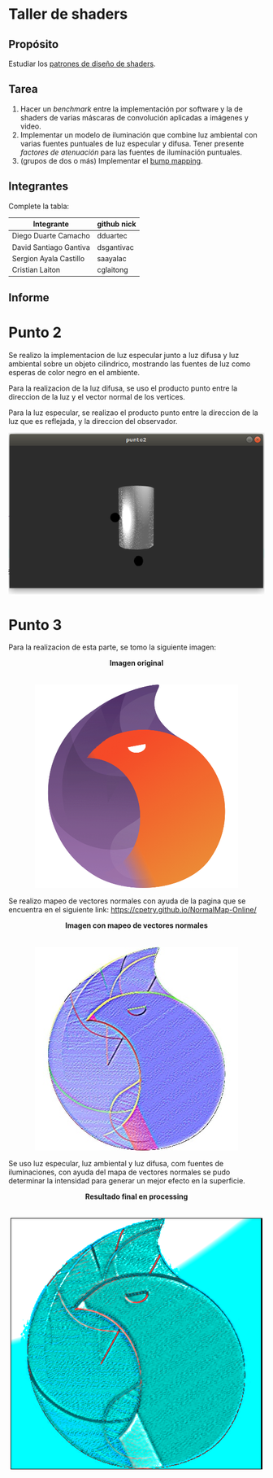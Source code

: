 # Taller de shaders

## Propósito

Estudiar los [patrones de diseño de shaders](http://visualcomputing.github.io/Shaders/#/4).

## Tarea

1. Hacer un _benchmark_ entre la implementación por software y la de shaders de varias máscaras de convolución aplicadas a imágenes y video.
2. Implementar un modelo de iluminación que combine luz ambiental con varias fuentes puntuales de luz especular y difusa. Tener presente _factores de atenuación_ para las fuentes de iluminación puntuales.
3. (grupos de dos o más) Implementar el [bump mapping](https://en.wikipedia.org/wiki/Bump_mapping).

## Integrantes

Complete la tabla:

| Integrante | github nick |
|------------|-------------|
|   Diego Duarte Camacho         |   dduartec          |
|   David Santiago Gantiva         |   dsgantivac          |
|   Sergion Ayala Castillo         |   saayalac         |
|   Cristian Laiton         |   cglaitong          |


## Informe

# Punto 2

Se realizo la implementacion de luz especular junto a luz difusa y luz ambiental sobre un objeto cilindrico, mostrando las fuentes de luz como esperas de color negro en el ambiente.

Para la realizacion de la luz difusa, se uso el producto punto entre la direccion de la luz y el vector normal de los vertices.

Para la luz especular, se realizao el producto punto entre la direccion de la luz que es reflejada, y la direccion del observador.

![Point two](https://github.com/aventurasvisuales2019-1/TalleresVisual/blob/master/Taller4/punto3/data/punto2Screenshot.png)

# Punto 3

Para la realizacion de esta parte, se tomo la siguiente imagen:
<p align="center">
  <b>Imagen original</b><br>
  <br><br>
  <img src="https://github.com/aventurasvisuales2019-1/TalleresVisual/blob/master/Taller4/punto3/data/elixir.png">
</p>


Se realizo mapeo de vectores normales con ayuda de la pagina que se encuentra en el siguiente link: 
https://cpetry.github.io/NormalMap-Online/

<p align="center">
  <b>Imagen con mapeo de vectores normales</b><br>
  <br><br>
  <img src="https://github.com/aventurasvisuales2019-1/TalleresVisual/blob/master/Taller4/punto3/data/norm%20(copy).jpg">
</p>




Se uso luz especular, luz ambiental y luz difusa, com fuentes de iluminaciones, con ayuda del mapa de vectores normales se pudo determinar la intensidad para generar un mejor efecto en la superficie. 

<p align="center">
  <b>Resultado final en processing</b><br>
  <br><br>
  <img src="https://github.com/aventurasvisuales2019-1/TalleresVisual/blob/master/Taller4/punto3/data/screenshot.png">
</p>

